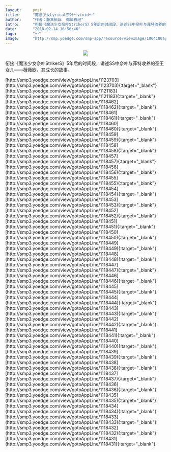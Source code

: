 ```yaml
---
layout:     post
title:      "魔法少女Lyrical奈叶～vivid～"
author:     "作者：藤真拓哉  都筑真纪"
intro:      "衔接《魔法少女奈叶StrikerS》5年后的时间段，讲述SS中奈叶与菲特收养的圣王女儿——薇薇欧，其成长的故事。"
date:       "2018-02-14 16:56:46"
tags:       "～"
image:      "http://smp.yoedge.com/smp-app/resource/viewImage/1004180appline.png"
---
```

<div style="text-align: center">
<p><img src="http://smp.yoedge.com/smp-app/resource/viewImage/1004180appline.png"/></p>
</div>
<p class="post-meta">
<span>衔接《魔法少女奈叶StrikerS》5年后的时间段，讲述SS中奈叶与菲特收养的圣王女儿——薇薇欧，其成长的故事。</span>
</p>
[http://smp3.yoedge.com/view/gotoAppLine/1123703](http://smp3.yoedge.com/view/gotoAppLine/1123703){:target="_blank"}
[http://smp3.yoedge.com/view/gotoAppLine/1121183](http://smp3.yoedge.com/view/gotoAppLine/1121183){:target="_blank"}
[http://smp3.yoedge.com/view/gotoAppLine/1118462](http://smp3.yoedge.com/view/gotoAppLine/1118462){:target="_blank"}
[http://smp3.yoedge.com/view/gotoAppLine/1118461](http://smp3.yoedge.com/view/gotoAppLine/1118461){:target="_blank"}
[http://smp3.yoedge.com/view/gotoAppLine/1118460](http://smp3.yoedge.com/view/gotoAppLine/1118460){:target="_blank"}
[http://smp3.yoedge.com/view/gotoAppLine/1118459](http://smp3.yoedge.com/view/gotoAppLine/1118459){:target="_blank"}
[http://smp3.yoedge.com/view/gotoAppLine/1118458](http://smp3.yoedge.com/view/gotoAppLine/1118458){:target="_blank"}
[http://smp3.yoedge.com/view/gotoAppLine/1118457](http://smp3.yoedge.com/view/gotoAppLine/1118457){:target="_blank"}
[http://smp3.yoedge.com/view/gotoAppLine/1118456](http://smp3.yoedge.com/view/gotoAppLine/1118456){:target="_blank"}
[http://smp3.yoedge.com/view/gotoAppLine/1118455](http://smp3.yoedge.com/view/gotoAppLine/1118455){:target="_blank"}
[http://smp3.yoedge.com/view/gotoAppLine/1118454](http://smp3.yoedge.com/view/gotoAppLine/1118454){:target="_blank"}
[http://smp3.yoedge.com/view/gotoAppLine/1118453](http://smp3.yoedge.com/view/gotoAppLine/1118453){:target="_blank"}
[http://smp3.yoedge.com/view/gotoAppLine/1118452](http://smp3.yoedge.com/view/gotoAppLine/1118452){:target="_blank"}
[http://smp3.yoedge.com/view/gotoAppLine/1118451](http://smp3.yoedge.com/view/gotoAppLine/1118451){:target="_blank"}
[http://smp3.yoedge.com/view/gotoAppLine/1118450](http://smp3.yoedge.com/view/gotoAppLine/1118450){:target="_blank"}
[http://smp3.yoedge.com/view/gotoAppLine/1118449](http://smp3.yoedge.com/view/gotoAppLine/1118449){:target="_blank"}
[http://smp3.yoedge.com/view/gotoAppLine/1118448](http://smp3.yoedge.com/view/gotoAppLine/1118448){:target="_blank"}
[http://smp3.yoedge.com/view/gotoAppLine/1118447](http://smp3.yoedge.com/view/gotoAppLine/1118447){:target="_blank"}
[http://smp3.yoedge.com/view/gotoAppLine/1118446](http://smp3.yoedge.com/view/gotoAppLine/1118446){:target="_blank"}
[http://smp3.yoedge.com/view/gotoAppLine/1118445](http://smp3.yoedge.com/view/gotoAppLine/1118445){:target="_blank"}
[http://smp3.yoedge.com/view/gotoAppLine/1118444](http://smp3.yoedge.com/view/gotoAppLine/1118444){:target="_blank"}
[http://smp3.yoedge.com/view/gotoAppLine/1118443](http://smp3.yoedge.com/view/gotoAppLine/1118443){:target="_blank"}
[http://smp3.yoedge.com/view/gotoAppLine/1118442](http://smp3.yoedge.com/view/gotoAppLine/1118442){:target="_blank"}
[http://smp3.yoedge.com/view/gotoAppLine/1118441](http://smp3.yoedge.com/view/gotoAppLine/1118441){:target="_blank"}
[http://smp3.yoedge.com/view/gotoAppLine/1118440](http://smp3.yoedge.com/view/gotoAppLine/1118440){:target="_blank"}
[http://smp3.yoedge.com/view/gotoAppLine/1118439](http://smp3.yoedge.com/view/gotoAppLine/1118439){:target="_blank"}
[http://smp3.yoedge.com/view/gotoAppLine/1118438](http://smp3.yoedge.com/view/gotoAppLine/1118438){:target="_blank"}
[http://smp3.yoedge.com/view/gotoAppLine/1118437](http://smp3.yoedge.com/view/gotoAppLine/1118437){:target="_blank"}
[http://smp3.yoedge.com/view/gotoAppLine/1118436](http://smp3.yoedge.com/view/gotoAppLine/1118436){:target="_blank"}
[http://smp3.yoedge.com/view/gotoAppLine/1118435](http://smp3.yoedge.com/view/gotoAppLine/1118435){:target="_blank"}
[http://smp3.yoedge.com/view/gotoAppLine/1118434](http://smp3.yoedge.com/view/gotoAppLine/1118434){:target="_blank"}
[http://smp3.yoedge.com/view/gotoAppLine/1118433](http://smp3.yoedge.com/view/gotoAppLine/1118433){:target="_blank"}
[http://smp3.yoedge.com/view/gotoAppLine/1118432](http://smp3.yoedge.com/view/gotoAppLine/1118432){:target="_blank"}
[http://smp3.yoedge.com/view/gotoAppLine/1118431](http://smp3.yoedge.com/view/gotoAppLine/1118431){:target="_blank"}



